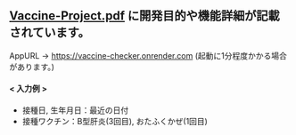 ## [Vaccine-Project.pdf](https://github.com/K-chiro/vaccine-checker/blob/main/Vaccine-Project.pdf) に開発目的や機能詳細が記載されています。
 AppURL -> https://vaccine-checker.onrender.com
 (起動に1分程度かかる場合があります。)

#### < 入力例 >
- 接種日, 生年月日：最近の日付
- 接種ワクチン：B型肝炎(3回目), おたふくかぜ(1回目)

